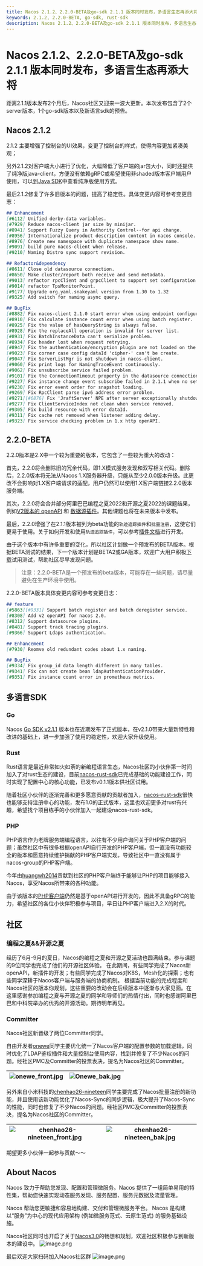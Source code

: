 ```yaml
---
title: Nacos 2.1.2、2.2.0-BETA及go-sdk 2.1.1 版本同时发布，多语言生态再添大将
keywords: 2.1.2, 2.2.0-BETA, go-sdk, rust-sdk
description: Nacos 2.1.2、2.2.0-BETA及go-sdk 2.1.1 版本同时发布，多语言生态再添大将。
---
```


# Nacos 2.1.2、2.2.0-BETA及go-sdk 2.1.1 版本同时发布，多语言生态再添大将

距离2.1.1版本发布2个月后，Nacos社区又迎来一波大更新。本次发布包含了2个server版本，1个go-sdk版本以及新语言sdk的预告。

## Nacos 2.1.2

2.1.2 主要增强了控制台的UI效果，变更了控制台的样式，使得内容更加紧凑美观；

另外2.1.2对客户端大小进行了优化，大幅降低了客户端的jar包大小，同时还提供了纯净版java-client，方便没有依赖gRPC或希望使用非shaded版本客户端用户使用，可以到[Java SDK](/zh-cn/docs/v2/guide/user/sdk.html)中查看纯净版使用方式。

最后2.1.2修复了许多旧版本的问题，提高了稳定性。具体变更内容可参考变更日志：

```markdown
## Enhancement
[#6112] Unified derby-data variables.
[#7929] Reduce nacos-client jar size by minijar.
[#8941] Support Fuzzy Query in Authority Control--for api change.
[#8956] Internationalize product description content in nacos console.
[#8976] Create new namespace with duplicate namespace show name.
[#9091] build pure nacos-client when release.
[#9210] Naming Distro sync support revision.

## Refactor&dependency
[#8611] Close old datasource connection.
[#8650] Make cluster/report both receive and send metadata.
[#9013] refactor rpcClient and grpcClient to support set configuration.
[#9014] refactor TpsMonitorPoint.
[#9177] Upgrade org.yaml.snakeyaml version from 1.30 to 1.32
[#9325] Add switch for naming async query.

## BugFix
[#8882] Fix nacos-client 2.1.0 start error when using endpoint configuration.
[#8910] Fix calculate instance count error when using batch register.
[#8925] Fix the value of hasQueryString is always false.
[#8928] Fix the replaceAll operation is invalid for server list.
[#8931] Fix BatchInstanceData can't serialize problem.
[#8934] Fix header lost when request retrying.
[#8947] Fix the authentication/encryption plugin are not loaded on the nacos server.
[#9023] Fix corner case config dataId 'cipher-' can't be create.
[#9047] Fix ServerListMgr is not shutdown in nacos-client.
[#9060] Fix print logs for NamingTraceEvent continuously.
[#9062] Fix unsubscribe service failed problem.
[#9101] Fix the ConnectionTimeout property in the datasource connection is overwritten problem.
[#9227] Fix instance change event subscribe failed in 2.1.1 when no setting scope.
[#9230] Fix error event order for snapshot loading.
[#9269] Fix RpcClient parse ipv6 address error problem.
[#9271][#6876] Fix 'JraftServer' NPE after server exceptionally shutdown.
[#9277] Fix ClientServiceIndex not clean when service removed.
[#9305] Fix build resource with error dataId.
[#9311] Fix cache not removed when listener adding delay.
[#9323] Fix service checking problem in 1.x http openAPI.
```

## 2.2.0-BETA

2.2.0版本是2.X中一个较为重要的版本，它包含了一些较为重大的改动：

首先，2.2.0将会删除旧的冗余代码，即1.X模式服务发现和双写相关代码。删除后，2.2.0版本将无法从Nacos 1.X服务器升级，只能从至少2.0.0版本升级。此更改不会影响对1.X客户端请求的适配，用户仍然可以使用1.X客户端链接2.2.0版本服务端。

其次，2.2.0将会合并部分阿里巴巴编程之夏2022和开源之夏2022的课题结果，例如[V2版本的 openAPI](/zh-cn/docs/v2/guide/user/open-api.html) 和 [数据源插件](/zh-cn/docs/v2/plugin/datasource-plugin.html)。其他课题也将在未来版本中发布。

最后，2.2.0增强了在2.1.1版本被列为beta功能的`轨迹追踪插件`和`批量注册`，这使它们更易于使用。关于如何开发和使用`轨迹追踪插件`，可以参考[插件文档](/zh-cn/docs/v2/plugin/trace-plugin.html)进行开发。

由于这个版本中有许多重要的变化，所以社区计划做一个预发布的BETA版本。根据BETA测试的结果，下一个版本计划是BETA2或GA版本，欢迎广大用户积极[下载](https://github.com/alibaba/nacos/releases/tag/2.2.0-BETA)试用测试，帮助社区尽早发现问题。

> 注意：2.2.0-BETA是一个预发布的beta版本，可能存在一些问题，请尽量避免在生产环境中使用。

2.2.0-BETA版本具体变更内容可参考变更日志：

```markdown
## feature
[#5863][#9331] Support batch register and batch deregister service.
[#8308] Add v2 openAPI for nacos 2.0.
[#8312] Support datasource plugins.
[#8481] Support track tracing plugins.
[#9366] Support Ldaps authentication.

## Enhancement
[#7930] Reomve old redundant codes about 1.x naming.

## BugFix
[#9334] Fix group_id data length different in many tables.
[#9341] Fix can not create bean ldapAuthenticationProvider.
[#9351] Fix instance count error in prometheus metrics.

```

## 多语言SDK

### Go

Nacos [Go SDK v2.1.1](https://github.com/nacos-group/nacos-sdk-go/releases/tag/v2.1.1) 版本也在近期发布了正式版本，在v2.1.0带来大量新特性和改进的基础上，进一步加强了使用的稳定性，欢迎大家升级使用。

### Rust

Rust语言是最近非常如火如荼的新编程语言生态，Nacos社区的小伙伴第一时间加入了对rust生态的建设，目前[nacos-rust-sdk](https://github.com/nacos-group/nacos-sdk-rust)已完成基础的功能建设工作，同时实现了配置中心的核心功能，已发布v0.1.1版本供社区试用。

随着社区小伙伴的逐渐完善和更多愿意贡献的贡献者加入，[nacos-rust-sdk](https://github.com/nacos-group/nacos-sdk-rust)很快也能够支持注册中心的功能，发布1.0的正式版本，这里也欢迎更多对rust有兴趣，希望找个项目练手的小伙伴加入一起建设nacos-rust-sdk。

### PHP

PHP语言作为老牌服务端编程语言，以往有不少用户询问关于PHP客户端的问题；虽然社区中有很多根据openAPI自行开发的PHP客户端，但一直没有功能较全的版本和愿意持续维护捐献的PHP客户端实现，导致社区中一直没有属于nacos-group的PHP客户端。

今年由[huangwh2014](https://github.com/huangwh2014)贡献到社区的PHP客户端终于能够让PHP的项目能够接入Nacos，享受Nacos所带来的各种功能。

由于该版本的[PHP客户端](https://github.com/nacos-group/nacos-sdk-php)仍然是基于openAPI进行开发的，因此不具备gRPC的能力，希望社区的各位小伙伴积极参与项目，早日让PHP客户端进入2.X的时代。

## 社区

### 编程之夏&&开源之夏

经历了6月-9月的夏日，Nacos的编程之夏和开源之夏活动也圆满结束。参与课题的9位同学也完成了他们的开源社区体验。
在此期间，有些同学完成了Nacos新openAPI，新插件的开发；有些同学完成了Nacos对K8S，Mesh化的探索；也有些同学深耕于Nacos客户端与服务端的协商机制。
根据当前功能的完成程度和Nacos社区的版本你规划，这些重要的改动会在后续版本中逐渐与大家见面。在这里感谢参加编程之夏与开源之夏的同学和导师们的热情付出，同时也感谢阿里巴巴和中科院举办的优秀的开源活动。期待明年再见。

### Committer

Nacos社区新晋级了两位Committer同学。 

自由开发者[onewe](https://github.com/onewe)同学主要优化统一了Nacos客户端的配置参数的加载逻辑，同时优化了LDAP鉴权插件和大量控制台使用内容，找到并修复了不少Nacos的问题。经社区PMC及Committer的投票表决，提名为Nacos社区的Committer。

| ![onewe_front.jpg](/img/blog/212-and-220beta-release/Onewe_front.jpg) | ![Onewe_bak.jpg](/img/blog/212-and-220beta-release/Onewe_bak.jpg) |
| --- | --- |

另外来自小米科技的[chenhao26-nineteen](https://github.com/chenhao26-nineteen)同学主要完成了Nacos批量注册的新功能，并且使用该新功能优化了Nacos-Sync的同步逻辑，极大提升了Nacos-Sync的性能，同时也修复了不少Nacos的问题。经社区PMC及Committer的投票表决，提名为Nacos社区的Committer。

| ![chenhao26-nineteen_front.jpg](/img/blog/212-and-220beta-release/chenhao26-nineteen_front.jpg) | ![chenhao26-nineteen_bak.jpg](/img/blog/212-and-220beta-release/chenhao26-nineteen_bak.jpg) |
| --- | --- |

期望更多小伙伴一起参与贡献～～

## About Nacos

Nacos 致力于帮助您发现、配置和管理微服务。Nacos 提供了一组简单易用的特性集，帮助您快速实现动态服务发现、服务配置、服务元数据及流量管理。

Nacos 帮助您更敏捷和容易地构建、交付和管理微服务平台。 Nacos 是构建以“服务”为中心的现代应用架构 (例如微服务范式、云原生范式) 的服务基础设施。

Nacos社区同时也开启了关于[Nacos3.0](https://mp.weixin.qq.com/s/8UwwD_WxSJINP8Qr_1wogg)的畅想和规划，欢迎社区积极参与到新版本的建设中。
![image.png](https://cdn.nlark.com/yuque/0/2022/png/1577777/1660125280551-a2e881fe-d25e-4ebb-a28f-8e56683deef1.png#clientId=uf10cb19a-105c-4&crop=0&crop=0&crop=1&crop=1&from=url&id=Z9to1&margin=%5Bobject%20Object%5D&name=image.png&originHeight=794&originWidth=1650&originalType=binary&ratio=1&rotation=0&showTitle=false&size=185821&status=done&style=none&taskId=u63849e10-1dae-45cb-b559-04d106ebe86&title=)

最后欢迎大家扫码加入Nacos社区群
![image.png](https://cdn.nlark.com/yuque/0/2022/png/1577777/1660125280778-c1822fb0-958b-4730-a6dc-0e92ba22f3f8.png#clientId=uf10cb19a-105c-4&crop=0&crop=0&crop=1&crop=1&from=paste&height=374&id=u2619495f&margin=%5Bobject%20Object%5D&name=image.png&originHeight=923&originWidth=765&originalType=binary&ratio=1&rotation=0&showTitle=false&size=338166&status=done&style=none&taskId=u0690e9a0-6d58-4f72-82b1-7d4457a900e&title=&width=310)
